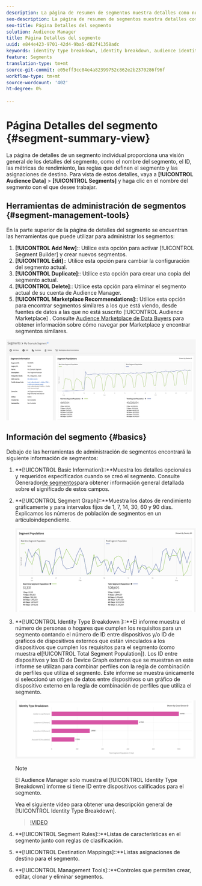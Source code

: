 ```yaml
---
description: La página de resumen de segmentos muestra detalles como nombre, características en el segmento, reglas, datos de rendimiento e información de asignación de destino.
seo-description: La página de resumen de segmentos muestra detalles como nombre, características en el segmento, reglas, datos de rendimiento e información de asignación de destino.
seo-title: Página Detalles del segmento
solution: Audience Manager
title: Página Detalles del segmento
uuid: e844e423-9701-42d4-9ba5-d82f41358adc
keywords: identity type breakdown, identity breakdown, audience identity reporting, cross-device, cross-device ID, device ID
feature: Segments
translation-type: tm+mt
source-git-commit: e05eff3cc04e4a82399752c862e2b2370286f96f
workflow-type: tm+mt
source-wordcount: '402'
ht-degree: 0%

---
```



# Página Detalles del segmento {#segment-summary-view}

La página de detalles de un segmento individual proporciona una visión general de los detalles del segmento, como el nombre del segmento, el ID, las métricas de rendimiento, las reglas que definen el segmento y las asignaciones de destino. Para vista de estos detalles, vaya a **[!UICONTROL Audience Data]** > **[!UICONTROL Segments]** y haga clic en el nombre del segmento con el que desee trabajar.

## Herramientas de administración de segmentos {#segment-management-tools}

En la parte superior de la página de detalles del segmento se encuentran las herramientas que puede utilizar para administrar los segmentos:

1. **[!UICONTROL Add New]**:: Utilice esta opción para activar [!UICONTROL Segment Builder] y crear nuevos segmentos.
2. **[!UICONTROL Edit]**:: Utilice esta opción para cambiar la configuración del segmento actual.
3. **[!UICONTROL Duplicate]**:: Utilice esta opción para crear una copia del segmento actual.
4. **[!UICONTROL Delete]**:: Utilice esta opción para eliminar el segmento actual de su cuenta de Audience Manager.
5. **[!UICONTROL Marketplace Recommendations]**:: Utilice esta opción para encontrar segmentos similares a los que está viendo, desde fuentes de datos a las que no está suscrito [!UICONTROL Audience Marketplace] . Consulte [Audience Marketplace de Data Buyers](../audience-marketplace/marketplace-data-buyers/marketplace-data-buyers.md) para obtener información sobre cómo navegar por Marketplace y encontrar segmentos similares.

![basic-segment-information](assets/basic-segment-information.png)

## Información del segmento {#basics}

Debajo de las herramientas de administración de segmentos encontrará la siguiente información de segmentos:

1. **[!UICONTROL Basic Information]::**Muestra los detalles opcionales y requeridos especificados cuando se creó el segmento. Consulte Generador[de segmentos](segment-builder.md)para obtener información general detallada sobre el significado de estos campos.
2. **[!UICONTROL Segment Graph]::**Muestra los datos de rendimiento gráficamente y para intervalos fijos de 1, 7, 14, 30, 60 y 90 días. Explicamos los números de población de segmentos en un artículo[](../../features/segments/segment-builder-data.md)independiente.

   ![segmentos-gráfico](assets/segment-graph.png)

3. **[!UICONTROL Identity Type Breakdown ]::**El informe muestra el número de personas o hogares que cumplen los requisitos para un segmento contando el número de ID entre dispositivos y/o ID de gráficos de dispositivos externos que están vinculados a los dispositivos que cumplen los requisitos para el segmento (como muestra el[!UICONTROL Total Segment Population]). Los ID entre dispositivos y los ID de Device Graph externos que se muestran en este informe se utilizan para combinar perfiles con la regla de combinación de perfiles que utiliza el segmento. Este informe se muestra únicamente si seleccionó un origen de datos entre dispositivos o un gráfico de dispositivo externo en la regla de combinación de perfiles que utiliza el segmento.

   ![segmentos-gráfico](assets/segment-type.png)

   >[!NOTE]
   >
   >El Audience Manager solo muestra el [!UICONTROL Identity Type Breakdown] informe si tiene ID entre dispositivos calificados para el segmento.

   Vea el siguiente vídeo para obtener una descripción general de [!UICONTROL Identity Type Breakdown].
   >[!VIDEO](https://video.tv.adobe.com/v/27977/)

4. **[!UICONTROL Segment Rules]::**Listas de características en el segmento junto con reglas de clasificación.
5. **[!UICONTROL Destination Mappings]::**Listas asignaciones de destino para el segmento.
6. **[!UICONTROL Management Tools]::**Controles que permiten crear, editar, clonar y eliminar segmentos.